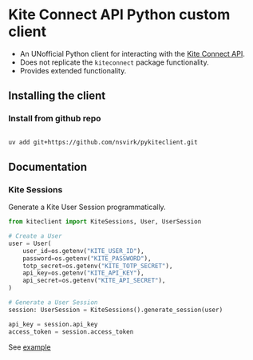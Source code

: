 # Kite Connect API Python custom client

- An UNofficial Python client for interacting with the [Kite Connect API](https://kite.trade).
- Does not replicate the `kiteconnect` package functionality.
- Provides extended functionality.

## Installing the client

### Install from github repo

```bash

uv add git+https://github.com/nsvirk/pykiteclient.git
```

## Documentation

### Kite Sessions

Generate a Kite User Session programmatically.

```python
from kiteclient import KiteSessions, User, UserSession

# Create a User
user = User(
    user_id=os.getenv("KITE_USER_ID"),
    password=os.getenv("KITE_PASSWORD"),
    totp_secret=os.getenv("KITE_TOTP_SECRET"),
    api_key=os.getenv("KITE_API_KEY"),
    api_secret=os.getenv("KITE_API_SECRET"),
)

# Generate a User Session
session: UserSession = KiteSessions().generate_session(user)

api_key = session.api_key
access_token = session.access_token
```

See [example](examples/sessions.py)
